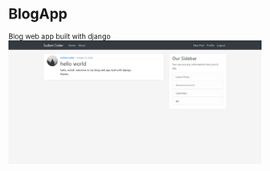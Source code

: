 # BlogApp
Blog web app built with django
![Alt text](/screenshots/Home_Page.png?raw=true "Home Page")
